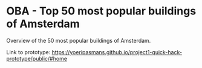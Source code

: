 # OBA - Top 50 most popular buildings of Amsterdam

Overview of the 50 most popular buildings of Amsterdam.

Link to prototype: https://yoeripasmans.github.io/project1-quick-hack-prototype/public/#home
